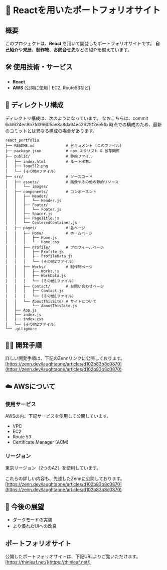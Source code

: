 # 🍃 Reactを用いたポートフォリオサイト

## 概要

このプロジェクトは、**React** を用いて開発したポートフォリオサイトです。
**自己紹介**や**来歴**、**制作物**、**お問合せ先**などの紹介を備えています。

## 🛠 使用技術・サービス

-   **React**
-   **AWS** (公開に使用 | EC2, Route53など)

## 📂 ディレクトリ構成
ディレクトリ構成は、次のようになっています。
なおこちらは、commit 6dd624ec9b7fd36605ae8a8da94ec2625f2ee5fb 時点での構成のため、最新のコミットとは異なる構成の場合があります。
```
react_portfolio
├── README.md              # ドキュメント (このファイル)
├── package.json           # npm スクリプト & 依存関係
├── public/                # 静的ファイル
│   ├── index.html         # ルートHTML
│   ├── logo512.png
│   └── (その他4ファイル)
├── src/                   # ソースコード
│   ├── assets/            # 画像やその他の静的リソース
│   │   └── images/
│   ├── components/        # コンポーネント
│   │   ├── Header/
│   │   │   └── Header.js
│   │   ├── Footer/
│   │   │   └── Footer.js
│   │   ├── Spacer.js
│   │   ├── PageTitle.js
│   │   └── CenteredContainer.js
│   ├── pages/             # 各ページ
│   │   ├── Home/          # ホームページ
│   │   │   ├── Home.js
│   │   │   └── Home.css
│   │   ├── Profile/       # プロフィールページ
│   │   │   ├── Profile.js
│   │   │   ├── ProfileData.js
│   │   │   └── (その他2ファイル)
│   │   ├── Works/         # 制作物ページ
│   │   │   ├── Works.js
│   │   │   ├── WorkData.js
│   │   │   └── (その他1ファイル)
│   │   ├── Contact/       # お問い合わせページ
│   │   │   ├── Contact.js
│   │   │   └── (その他1ファイル)
│   │   └── AboutThisSite/ # サイトについて
│   │       └── AboutThisSite.js
│   ├── App.js
│   ├── index.js
│   ├── index.css
│   └── (その他2ファイル)
└── .gitignore
```

## 🧑‍💻 開発手順
詳しい開発手順は、下記のZennリンクに公開しております。
[https://zenn.dev/laughtaone/articles/d102b83b8c0870](https://zenn.dev/laughtaone/articles/d102b83b8c0870)


## ☁️ AWSについて
### 使用サービス
AWSの内、下記サービスを使用して公開しています。

 - VPC
 - EC2
 - Route 53
 - Certificate Manager (ACM)

 ### リージョン
東京リージョン（2つのAZ）を使用しています。

これらの詳しい内容も、先述したZennに公開しております。
[https://zenn.dev/laughtaone/articles/d102b83b8c0870](https://zenn.dev/laughtaone/articles/d102b83b8c0870)


##  🚀 今後の展望
-  ダークモードの実装
-  より優れたUIへの改良

## ポートフォリオサイト
公開したポートフォリオサイトは、下記URLよりご覧いただけます。
[https://thinleaf.net/](https://thinleaf.net/)
